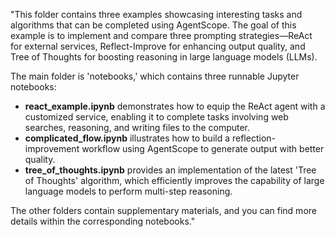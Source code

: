 "This folder contains three examples showcasing interesting tasks and algorithms that can be completed using AgentScope. The goal of this example is to implement and compare three prompting strategies—ReAct for external services, Reflect-Improve for enhancing output quality, and Tree of Thoughts for boosting reasoning in large language models (LLMs).

 The main folder is 'notebooks,' which contains three runnable Jupyter notebooks:

- **react_example.ipynb** demonstrates how to equip the ReAct agent with a customized service, enabling it to complete tasks involving web searches, reasoning, and writing files to the computer.
- **complicated_flow.ipynb** illustrates how to build a reflection-improvement workflow using AgentScope to generate output with better quality.
- **tree_of_thoughts.ipynb** provides an implementation of the latest 'Tree of Thoughts' algorithm, which efficiently improves the capability of large language models to perform multi-step reasoning.

The other folders contain supplementary materials, and you can find more details within the corresponding notebooks."